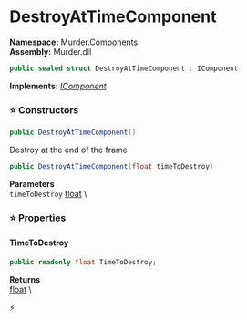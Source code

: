 # DestroyAtTimeComponent

**Namespace:** Murder.Components \
**Assembly:** Murder.dll

```csharp
public sealed struct DestroyAtTimeComponent : IComponent
```

**Implements:** _[IComponent](/Bang/Components/IComponent.html)_

### ⭐ Constructors
```csharp
public DestroyAtTimeComponent()
```

Destroy at the end of the frame

```csharp
public DestroyAtTimeComponent(float timeToDestroy)
```

**Parameters** \
`timeToDestroy` [float](https://learn.microsoft.com/en-us/dotnet/api/System.Single?view=net-7.0) \

### ⭐ Properties
#### TimeToDestroy
```csharp
public readonly float TimeToDestroy;
```

**Returns** \
[float](https://learn.microsoft.com/en-us/dotnet/api/System.Single?view=net-7.0) \


⚡